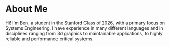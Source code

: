 # About Me
Hi! I'm Ben, a student in the Stanford Class of 2026, with a primary focus on Systems Engineering. I have experience in many different languages and in disciplines ranging from 3d graphics to maintainable applications, to highly reliable and performance critical systems.
